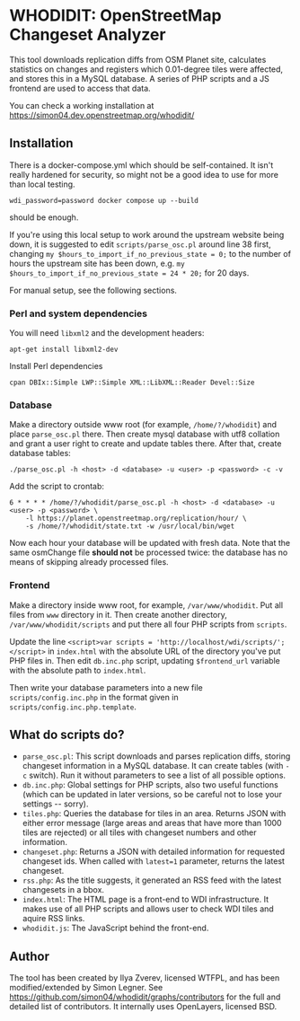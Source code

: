 # WHODIDIT: OpenStreetMap Changeset Analyzer

This tool downloads replication diffs from OSM Planet site, calculates statistics on changes
and registers which 0.01-degree tiles were affected, and stores this in a MySQL database.
A series of PHP scripts and a JS frontend are used to access that data.

You can check a working installation at https://simon04.dev.openstreetmap.org/whodidit/

## Installation

There is a docker-compose.yml which should be self-contained. It isn't really hardened for security,
so might not be a good idea to use for more than local testing.

    wdi_password=password docker compose up --build

should be enough.

If you're using this local setup to work around the upstream website being down, it is suggested to
edit `scripts/parse_osc.pl` around line 38 first, changing `my $hours_to_import_if_no_previous_state = 0;`
to the number of hours the upstream site has been down, e.g. `my $hours_to_import_if_no_previous_state = 24 * 20;`
for 20 days.

For manual setup, see the following sections.

### Perl and system dependencies

You will need `libxml2` and the development headers:

    apt-get install libxml2-dev 

Install Perl dependencies

    cpan DBIx::Simple LWP::Simple XML::LibXML::Reader Devel::Size

### Database

Make a directory outside www root (for example, `/home/?/whodidit`)
and place `parse_osc.pl` there. Then create mysql database with utf8 collation and grant a user
right to create and update tables there. After that, create database tables:

    ./parse_osc.pl -h <host> -d <database> -u <user> -p <password> -c -v

Add the script to crontab:

    6 * * * * /home/?/whodidit/parse_osc.pl -h <host> -d <database> -u <user> -p <password> \
        -l https://planet.openstreetmap.org/replication/hour/ \
        -s /home/?/whodidit/state.txt -w /usr/local/bin/wget

Now each hour your database will be updated with fresh data. Note that the same osmChange
file **should not** be processed twice: the database has no means of skipping already
processed files.

### Frontend

Make a directory inside www root, for example, `/var/www/whodidit`. Put all files
from `www` directory in it. Then create another directory, `/var/www/whodidit/scripts`
and put there all four PHP scripts from `scripts`.

Update the line `<script>var scripts = 'http://localhost/wdi/scripts/';</script>` in `index.html`
with the absolute URL of the directory you've put PHP files in. Then edit
`db.inc.php` script, updating `$frontend_url` variable with the absolute path to `index.html`.

Then write your database parameters into a new file `scripts/config.inc.php` in the format given in `scripts/config.inc.php.template`.

## What do scripts do?

* `parse_osc.pl`: This script downloads and parses replication diffs, storing changeset information
    in a MySQL database. It can create tables (with `-c` switch). Run it without parameters
    to see a list of all possible options.
* `db.inc.php`: Global settings for PHP scripts, also two useful functions (which can be updated
    in later versions, so be careful not to lose your settings -- sorry).
* `tiles.php`: Queries the database for tiles in an area. Returns JSON with either error message
    (large areas and areas that have more than 1000 tiles are rejected) or all tiles with changeset
    numbers and other information.
* `changeset.php`: Returns a JSON with detailed information for requested changeset ids. When
    called with `latest=1` parameter, returns the latest changeset.
* `rss.php`: As the title suggests, it generated an RSS feed with the latest changesets in a bbox.
* `index.html`: The HTML page is a front-end to WDI infrastructure. It makes use of all PHP scripts
    and allows user to check WDI tiles and aquire RSS links.
* `whodidit.js`: The JavaScript behind the front-end.

## Author

The tool has been created by Ilya Zverev, licensed WTFPL, and has been modified/extended by Simon Legner.
See https://github.com/simon04/whodidit/graphs/contributors for the full and detailed list of contributors.
It internally uses OpenLayers, licensed BSD.
